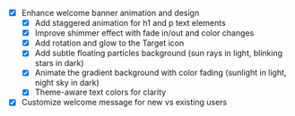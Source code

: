 - [x] Enhance welcome banner animation and design
  - [x] Add staggered animation for h1 and p text elements
  - [x] Improve shimmer effect with fade in/out and color changes
  - [x] Add rotation and glow to the Target icon
  - [x] Add subtle floating particles background (sun rays in light, blinking stars in dark)
  - [x] Animate the gradient background with color fading (sunlight in light, night sky in dark)
  - [x] Theme-aware text colors for clarity
- [x] Customize welcome message for new vs existing users
